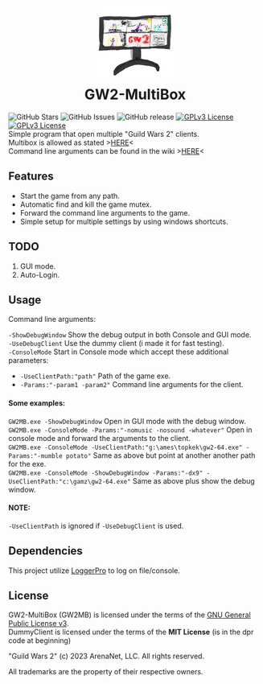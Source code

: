 <h1 align="center"><img src="Graphics/GW2MB150.png" alt="Program Icon"><br />GW2-MultiBox</h1>

![GitHub Stars](https://img.shields.io/github/stars/TikoTako/GW2-MultiBox.svg?style=flat-square)
![GitHub Issues](https://img.shields.io/github/issues/TikoTako/GW2-MultiBox.svg?style=flat-square)
![GitHub release](https://img.shields.io/github/release/TikoTako/GW2-MultiBox?include_prereleases=&sort=semver&style=flat-square)
[![GPLv3 License](https://img.shields.io/badge/Delphi-10.4.2%20CE-red.svg?style=flat-square)](https://www.gnu.org/licenses/)
[![GPLv3 License](https://img.shields.io/badge/License-GPLv3-green.svg?style=flat-square)](https://www.gnu.org/licenses/) <br/>
Simple program that open multiple "Guild Wars 2" clients. <br/>
Multibox is allowed as stated >[HERE](https://help.guildwars2.com/hc/en-us/articles/360013658134-Policy-Dual-or-Multi-Boxing)< <br/>
Command line arguments can be found in the wiki >[HERE](https://wiki.guildwars2.com/wiki/Command_line_arguments)<

## Features
- Start the game from any path.
- Automatic find and kill the game mutex.
- Forward the command line arguments to the game.
- Simple setup for multiple settings by using windows shortcuts.

## TODO
1. GUI mode.
2. Auto-Login.

## Usage
Command line arguments:

```-ShowDebugWindow``` Show the debug output in both Console and GUI mode.<br />
```-UseDebugClient``` Use the dummy client (i made it for fast testing).<br />
```-ConsoleMode``` Start in Console mode which accept these additional parameters:<br />
- ```-UseClientPath:"path"``` Path of the game exe.
- ```-Params:"-param1 -param2"``` Command line arguments for the client.

#### Some examples:	
```GW2MB.exe -ShowDebugWindow``` Open in GUI mode with the debug window.<br />
```GW2MB.exe -ConsoleMode -Params:"-nomusic -nosound -whatever"``` Open in console mode and forward the arguments to the client.<br />
```GW2MB.exe -ConsoleMode -UseClientPath:"g:\ames\topkek\gw2-64.exe" -Params:"-mumble potato"``` Same as above but point at another another path for the exe.<br />
```GW2MB.exe -ConsoleMode -ShowDebugWindow -Params:"-dx9" -UseClientPath:"c:\gamz\gw2-64.exe"``` Same as above plus show the debug window.<br />


#### NOTE:	
```-UseClientPath``` is ignored if ```-UseDebugClient``` is used.<br />

## Dependencies
This project utilize [LoggerPro](https://github.com/danieleteti/loggerpro) to log on file/console.

## License
GW2-MultiBox (GW2MB) is licensed under the terms of the [GNU General Public License v3](https://www.gnu.org/licenses/gpl-3.0.html).<br />
DummyClient is licensed under the terms of the **MIT License** (is in the dpr code at beginning)

"Guild Wars 2" (c) 2023 ArenaNet, LLC. All rights reserved.

All trademarks are the property of their respective owners.